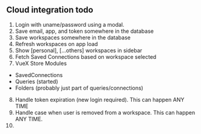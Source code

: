 ## Cloud integration todo

1. Login with uname/password using a modal.
2. Save email, app, and token somewhere in the database
3. Save workspaces somewhere in the database
4. Refresh workspaces on app load
5. Show [personal], [...others] workspaces in sidebar
6. Fetch Saved Connections based on workspace selected
7. VueX Store Modules
  - SavedConnections
  - Queries (started)
  - Folders (probably just part of queries/connections)
8. Handle token expiration (new login required). This can happen ANY TIME
9. Handle case when user is removed from a workspace. This can happen ANY TIME.
10. 